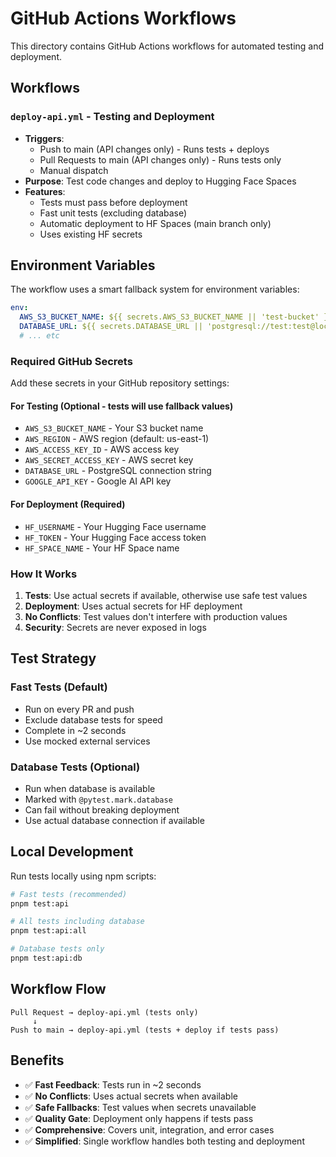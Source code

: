 # GitHub Actions Workflows

This directory contains GitHub Actions workflows for automated testing and deployment.

## Workflows

### `deploy-api.yml` - Testing and Deployment

- **Triggers**:
  - Push to main (API changes only) - Runs tests + deploys
  - Pull Requests to main (API changes only) - Runs tests only
  - Manual dispatch
- **Purpose**: Test code changes and deploy to Hugging Face Spaces
- **Features**:
  - Tests must pass before deployment
  - Fast unit tests (excluding database)
  - Automatic deployment to HF Spaces (main branch only)
  - Uses existing HF secrets

## Environment Variables

The workflow uses a smart fallback system for environment variables:

```yaml
env:
  AWS_S3_BUCKET_NAME: ${{ secrets.AWS_S3_BUCKET_NAME || 'test-bucket' }}
  DATABASE_URL: ${{ secrets.DATABASE_URL || 'postgresql://test:test@localhost:5432/test' }}
  # ... etc
```

### Required GitHub Secrets

Add these secrets in your GitHub repository settings:

#### For Testing (Optional - tests will use fallback values)

- `AWS_S3_BUCKET_NAME` - Your S3 bucket name
- `AWS_REGION` - AWS region (default: us-east-1)
- `AWS_ACCESS_KEY_ID` - AWS access key
- `AWS_SECRET_ACCESS_KEY` - AWS secret key
- `DATABASE_URL` - PostgreSQL connection string
- `GOOGLE_API_KEY` - Google AI API key

#### For Deployment (Required)

- `HF_USERNAME` - Your Hugging Face username
- `HF_TOKEN` - Your Hugging Face access token
- `HF_SPACE_NAME` - Your HF Space name

### How It Works

1. **Tests**: Use actual secrets if available, otherwise use safe test values
2. **Deployment**: Uses actual secrets for HF deployment
3. **No Conflicts**: Test values don't interfere with production values
4. **Security**: Secrets are never exposed in logs

## Test Strategy

### Fast Tests (Default)

- Run on every PR and push
- Exclude database tests for speed
- Complete in ~2 seconds
- Use mocked external services

### Database Tests (Optional)

- Run when database is available
- Marked with `@pytest.mark.database`
- Can fail without breaking deployment
- Use actual database connection if available

## Local Development

Run tests locally using npm scripts:

```bash
# Fast tests (recommended)
pnpm test:api

# All tests including database
pnpm test:api:all

# Database tests only
pnpm test:api:db
```

## Workflow Flow

```
Pull Request → deploy-api.yml (tests only)
     ↓
Push to main → deploy-api.yml (tests + deploy if tests pass)
```

## Benefits

- ✅ **Fast Feedback**: Tests run in ~2 seconds
- ✅ **No Conflicts**: Uses actual secrets when available
- ✅ **Safe Fallbacks**: Test values when secrets unavailable
- ✅ **Quality Gate**: Deployment only happens if tests pass
- ✅ **Comprehensive**: Covers unit, integration, and error cases
- ✅ **Simplified**: Single workflow handles both testing and deployment
